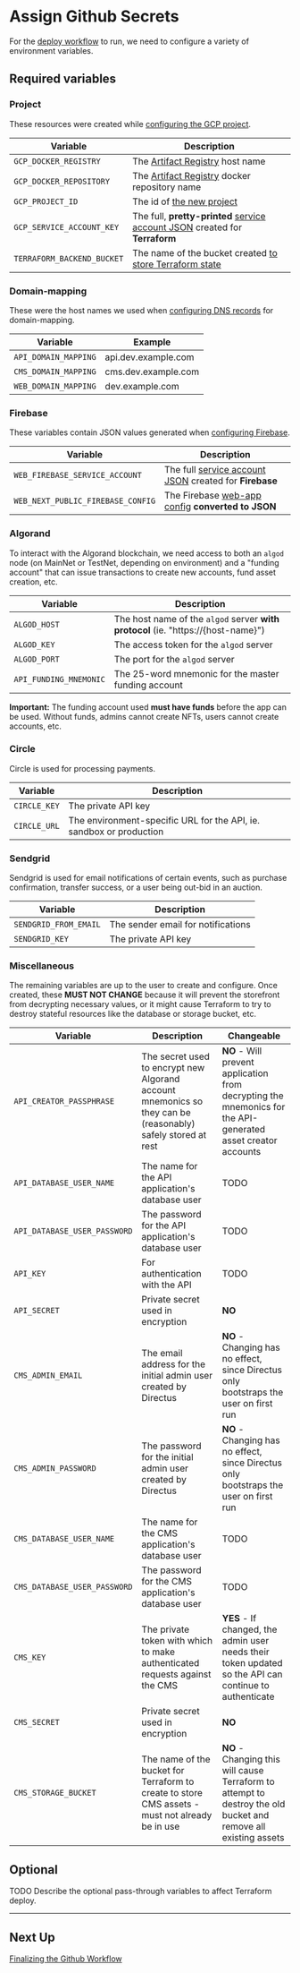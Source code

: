 # Assign Github Secrets

For the [deploy workflow](../../.github/deploy.yml) to run,
we need to configure a variety of environment variables.

## Required variables

### Project

These resources were created while [configuring the GCP project](../01-gcp-project-setup/README.md).

| Variable                   | Description                                                                                                                                 |
| -------------------------- | ------------------------------------------------------------------------------------------------------------------------------------------- |
| `GCP_DOCKER_REGISTRY`      | The [Artifact Registry](../01-gcp-project-setup/README.md#4-create-a-docker-repository) host name                                           |
| `GCP_DOCKER_REPOSITORY`    | The [Artifact Registry](../01-gcp-project-setup/README.md#4-create-a-docker-repository) docker repository name                              |
| `GCP_PROJECT_ID`           | The id of [the new project](../01-gcp-project-setup/README.md#create-the-project)                                                           |
| `GCP_SERVICE_ACCOUNT_KEY`  | The full, **pretty-printed** [service account JSON](../01-gcp-project-setup/README.md#5-create-a-service-account) created for **Terraform** |
| `TERRAFORM_BACKEND_BUCKET` | The name of the bucket created [to store Terraform state](../01-gcp-project-setup/README.md#3-create-a-bucket)                              |

### Domain-mapping

These were the host names we used when
[configuring DNS records](../02-dns-registration/README.md)
for domain-mapping.

| Variable             | Example             |
| -------------------- | ------------------- |
| `API_DOMAIN_MAPPING` | api.dev.example.com |
| `CMS_DOMAIN_MAPPING` | cms.dev.example.com |
| `WEB_DOMAIN_MAPPING` | dev.example.com     |

### Firebase

These variables contain JSON values generated when
[configuring Firebase](../03-firebase-configuration/README.md).

| Variable                          | Description                                                                                                                 |
| --------------------------------- | --------------------------------------------------------------------------------------------------------------------------- |
| `WEB_FIREBASE_SERVICE_ACCOUNT`    | The full [service account JSON](../03-firebase-configuration/README.md#5-create-a-service-account) created for **Firebase** |
| `WEB_NEXT_PUBLIC_FIREBASE_CONFIG` | The Firebase [web-app config](../03-firebase-configuration/README.md#4-configure-the-web-app) **converted to JSON**         |

### Algorand

To interact with the Algorand blockchain, we need access
to both an `algod` node (on MainNet or TestNet, depending on environment)
and a "funding account" that can issue transactions to create
new accounts, fund asset creation, etc.

| Variable               | Description                                                                       |
| ---------------------- | --------------------------------------------------------------------------------- |
| `ALGOD_HOST`           | The host name of the `algod` server **with protocol** (ie. "https://{host-name}") |
| `ALGOD_KEY`            | The access token for the `algod` server                                           |
| `ALGOD_PORT`           | The port for the `algod` server                                                   |
| `API_FUNDING_MNEMONIC` | The 25-word mnemonic for the master funding account                               |

**Important:** The funding account used **must have funds** before
the app can be used. Without funds, admins cannot create NFTs,
users cannot create accounts, etc.

### Circle

Circle is used for processing payments.

| Variable     | Description                                                         |
| ------------ | ------------------------------------------------------------------- |
| `CIRCLE_KEY` | The private API key                                                 |
| `CIRCLE_URL` | The environment-specific URL for the API, ie. sandbox or production |

### Sendgrid

Sendgrid is used for email notifications of certain events,
such as purchase confirmation, transfer success,
or a user being out-bid in an auction.

| Variable              | Description                        |
| --------------------- | ---------------------------------- |
| `SENDGRID_FROM_EMAIL` | The sender email for notifications |
| `SENDGRID_KEY`        | The private API key                |

### Miscellaneous

The remaining variables are up to the user to create and configure.
Once created, these **MUST NOT CHANGE** because it will prevent the
storefront from decrypting necessary values,
or it might cause Terraform to try to destroy stateful resources
like the database or storage bucket, etc.

| Variable                     | Description                                                                                                 | Changeable                                                                                                      |
| ---------------------------- | ----------------------------------------------------------------------------------------------------------- | --------------------------------------------------------------------------------------------------------------- |
| `API_CREATOR_PASSPHRASE`     | The secret used to encrypt new Algorand account mnemonics so they can be (reasonably) safely stored at rest | **NO** - Will prevent application from decrypting the mnemonics for the API-generated asset creator accounts    |
| `API_DATABASE_USER_NAME`     | The name for the API application's database user                                                            | TODO                                                                                                            |
| `API_DATABASE_USER_PASSWORD` | The password for the API application's database user                                                        | TODO                                                                                                            |
| `API_KEY`                    | For authentication with the API                                                                             | TODO                                                                                                            |
| `API_SECRET`                 | Private secret used in encryption                                                                           | **NO**                                                                                                          |
| `CMS_ADMIN_EMAIL`            | The email address for the initial admin user created by Directus                                            | **NO** - Changing has no effect, since Directus only bootstraps the user on first run                           |
| `CMS_ADMIN_PASSWORD`         | The password for the initial admin user created by Directus                                                 | **NO** - Changing has no effect, since Directus only bootstraps the user on first run                           |
| `CMS_DATABASE_USER_NAME`     | The name for the CMS application's database user                                                            | TODO                                                                                                            |
| `CMS_DATABASE_USER_PASSWORD` | The password for the CMS application's database user                                                        | TODO                                                                                                            |
| `CMS_KEY`                    | The private token with which to make authenticated requests against the CMS                                 | **YES** - If changed, the admin user needs their token updated so the API can continue to authenticate          |
| `CMS_SECRET`                 | Private secret used in encryption                                                                           | **NO**                                                                                                          |
| `CMS_STORAGE_BUCKET`         | The name of the bucket for Terraform to create to store CMS assets - must not already be in use             | **NO** - Changing this will cause Terraform to attempt to destroy the old bucket and remove all existing assets |

## Optional

TODO Describe the optional pass-through variables to affect Terraform deploy.

---

## Next Up

[Finalizing the Github Workflow](../05-github-workflow/README.md)
